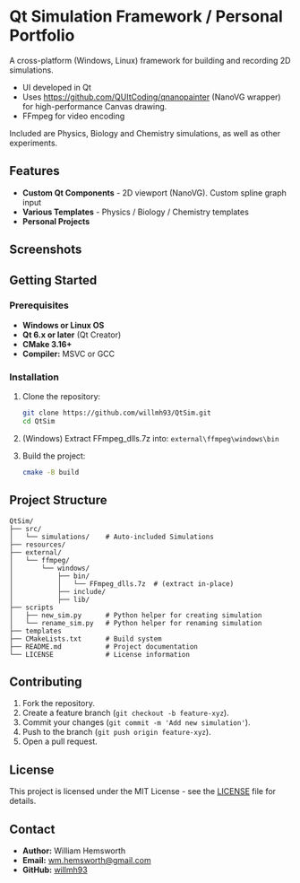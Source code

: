 # Qt Simulation Framework / Personal Portfolio

&#x20;&#x20;

A cross-platform (Windows, Linux) framework for building and recording 2D simulations.

- UI developed in Qt
- Uses https://github.com/QUItCoding/qnanopainter (NanoVG wrapper) for high-performance Canvas drawing.
- FFmpeg for video encoding

Included are Physics, Biology and Chemistry simulations, as well as other experiments.

## Features

- **Custom Qt Components** - 2D viewport (NanoVG). Custom spline graph input
- **Various Templates** - Physics / Biology / Chemistry templates
- **Personal Projects**

## Screenshots

## Getting Started

### Prerequisites

- **Windows or Linux OS**
- **Qt 6.x or later** (Qt Creator)
- **CMake 3.16+**
- **Compiler:** MSVC or GCC

### Installation

1. Clone the repository:

   ```sh
   git clone https://github.com/willmh93/QtSim.git
   cd QtSim
   ```
2. (Windows) Extract FFmpeg_dlls.7z into: ``external\ffmpeg\windows\bin``
   
3. Build the project:

   ```sh
   cmake -B build
   ```

## Project Structure

```
QtSim/
├── src/
│   └── simulations/    # Auto-included Simulations
├── resources/
├── external/
│   └── ffmpeg/
│       └── windows/
│           ├── bin/
│           │   └── FFmpeg_dlls.7z  # (extract in-place)
│           ├── include/
│           ├── lib/
├── scripts
│   ├── new_sim.py      # Python helper for creating simulation
│   └── rename_sim.py   # Python helper for renaming simulation
├── templates
├── CMakeLists.txt      # Build system
├── README.md           # Project documentation
└── LICENSE             # License information
```

## Contributing

1. Fork the repository.
2. Create a feature branch (`git checkout -b feature-xyz`).
3. Commit your changes (`git commit -m 'Add new simulation'`).
4. Push to the branch (`git push origin feature-xyz`).
5. Open a pull request.

## License

This project is licensed under the MIT License - see the [LICENSE](LICENCE.txt) file for details.

## Contact

- **Author:** William Hemsworth
- **Email:** [wm.hemsworth@gmail.com](mailto\:wm.hemsworth@gmail.com)
- **GitHub:** [willmh93](https://github.com/willmh93)

